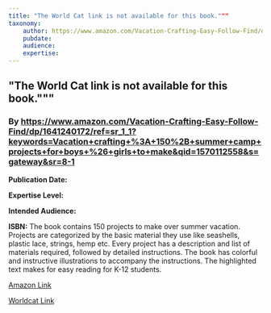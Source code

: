 ```yaml
---
title: "The World Cat link is not available for this book."""
taxonomy:
	author: https://www.amazon.com/Vacation-Crafting-Easy-Follow-Find/dp/1641240172/ref=sr_1_1?keywords=Vacation+crafting+%3A+150%2B+summer+camp+projects+for+boys+%26+girls+to+make&qid=1570112558&s=gateway&sr=8-1
	pubdate: 
	audience: 
	expertise: 
---
```

## "The World Cat link is not available for this book."""
### By https://www.amazon.com/Vacation-Crafting-Easy-Follow-Find/dp/1641240172/ref=sr_1_1?keywords=Vacation+crafting+%3A+150%2B+summer+camp+projects+for+boys+%26+girls+to+make&qid=1570112558&s=gateway&sr=8-1


**Publication Date:** 

**Expertise Level:** 

**Intended Audience:** 

**ISBN:** The book contains 150 projects to make over summer vacation. Projects are categorized by the basic material they use like seashells, plastic lace, strings, hemp etc. Every project has a description and list of materials required, followed by detailed instructions. The book has colorful and instructive illustrations to accompany the instructions. The highlighted text makes for easy reading for K-12 students.

[Amazon Link]()

[Worldcat Link]()